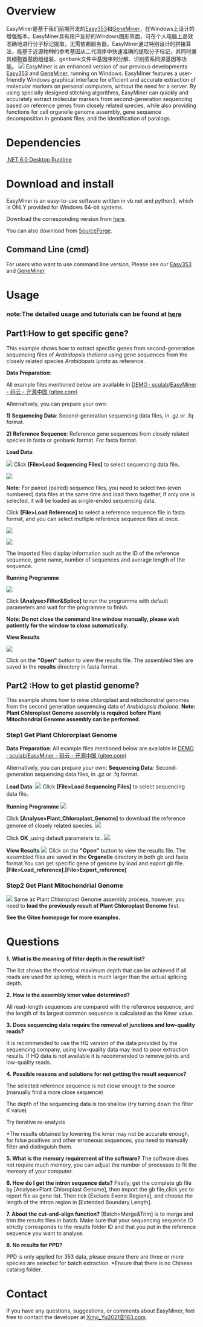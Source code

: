 
# Overview

EasyMiner是基于我们前期开发的[Easy353](https://github.com/plant720/Easy353)和[GeneMiner](https://github.com/sculab/GeneMiner)，在Windows上设计的增强版本。EasyMiner具有用户友好的Windows图形界面，可在个人电脑上高效准确地进行分子标记提取，无需依赖服务器。EasyMiner通过特别设计的拼接算法，能基于近源物种的参考基因从二代测序中快速准确的提取分子标记，并同时兼具细胞器基因组组装、genbank文件中基因序列分解、识别旁系同源基因等功能。
 ![](english_figs/main_page.jpg)
EasyMiner is an enhanced version of our previous developments [Easy353](https://github.com/plant720/Easy353) and [GeneMiner](https://github.com/sculab/GeneMiner), running on Windows. EasyMiner features a user-friendly Windows graphical interface for efficient and accurate extraction of molecular markers on personal computers, without the need for a server. By using specially designed stitching algorithms, EasyMiner can quickly and accurately extract molecular markers from second-generation sequencing based on reference genes from closely related species, while also providing functions for cell organelle genome assembly, gene sequence decomposition in genbank files, and  the identification of paralogs.
# Dependencies

[.NET 6.0 Desktop Runtime](https://dotnet.microsoft.com/zh-cn/download/dotnet/thank-you/runtime-desktop-6.0.21-windows-x64-installer)


# Download and install

EasyMiner is an easy-to-use software written in vb.net and python3, which is ONLY provided for Windows 64-bit systems.

Download the corresponding version from [here](http://life-bioinfo.tpddns.cn:8445/database/app/EasyMiner/).

You can also download from [SourceForge](https://sourceforge.net/projects/scueasyminer/).



## Command Line (cmd)

For users who want to use command line version, Please see our [Easy353](https://github.com/plant720/Easy353) and [GeneMiner](https://github.com/sculab/GeneMiner)

# Usage
### note:The detailed usage and tutorials can be found at [here](manual\ZH_CN\readmeall.pdf)


## Part1:How to get specific gene?
This example shows how to extract specific genes from second-generation sequencing files of *Arabidopsis thaliana* using gene sequences from the closely related species *Arabidopsis lyrata* as reference.

**Data Preparation**:

All example files mentioned below are available in
[DEMO · sculab/EasyMiner - 码云 - 开源中国 (gitee.com)](https://gitee.com/sculab/EasyMiner/tree/master/DEMO)

Alternatively, you can prepare your own:

**1) Sequencing Data**: Second-generation sequencing data files, in .gz or .fq format.

**2) Reference Sequence**: Reference gene sequences from closely related species in fasta or genbank format. For fasta format.
 

**Load Data**: 

![](english_figs/load_file.png)
Click **[File>Load Sequencing Files]** to select sequencing data file。

![](chinese_figs/示例测序输入.jpg)

**Note**: For paired (paired) sequence files, you need to select two (even numbered) data files at the same time and load them together, if only one is selected, it will be loaded as single-ended sequencing data.

Click **[File>Load Reference]** to select a reference sequence file in fasta format, and you can select multiple reference sequence files at once.

![](chinese_figs/示例参考序列.jpg)


 ![](chinese_figs/ref详细.jpg)

The imported files display information such as the ID of the reference sequence, gene name, number of sequences and average length of the sequence.



**Running Programme**

![](english_figs/analyse_ex.jpg)

Click **[Analyse>Filter&Splice]** to run the programme with default parameters and wait for the programme to finish.

**Note: Do not close the command line window manually, please wait patiently for the window to close automatically.** 

 

**View Results**

![](english_figs/find_results.jpg)

Click on the **"Open"** button to view the results file. The assembled files are saved in the **results** directory in fasta format.

## Part2 :How to get plastid genome?
This example shows how to mine chloroplast and mitochondrial genomes from the second generation sequencing data of *Arabidopsis thaliana*.
**Note: Plant Chloroplast Genome assembly is required before Plant Mitochondrial Genome assembly can be performed.** 

### Step1 Get Plant Chlororplast Genome
**Data Preparation**:
All example files mentioned below are available in
[DEMO · sculab/EasyMiner - 码云 - 开源中国 (gitee.com)](https://gitee.com/sculab/EasyMiner/tree/master/DEMO)

Alternatively, you can prepare your own:
**Sequencing Data**: Second-generation sequencing data files, in .gz or .fq format.


**Load Data**: 
![](english_figs/load_seq.jpg)
Click **[File>Load Sequencing Files]** to select sequencing data file。


**Running Programme**
![](english_figs/analyse.jpg)

Click **[Analyse>Plant_Chloroplast_Genome]** to download the reference genome of closely related species.
![](english_figs/download_genome.jpg)

Click **OK** ,using default parameters to .
![](english_figs/Novoplasty.jpg)

**View Results**
![](english_figs/find_results.jpg)
Click on the **"Open"** button to view the results file. The assembled files are saved in the **Organelle** directory in both gb and fasta format.You can get specific gene of genome by load and export gb file.**[File>Load_reference]**.**[File>Export_reference]**

### Step2 Get Plant Mitochondrial Genome
![](english_figs/mito.png)
Same  as Plant Chloroplast Genome assembly process, however, you need to **load the previously result of Plant Chloroplast Genome** first.

**See the Gitee homepage for more examples.**

# Questions
**1.** **What is the meaning of filter depth in the result list?**

The list shows the theoretical maximum depth that can be achieved if all reads are used for splicing, which is much larger than the actual splicing depth.

**2.** **How is the assembly kmer value determined?**

All read-length sequences are compared with the reference sequence, and the length of its largest common sequence is calculated as the Kmer value.

**3.** **Does sequencing data require the removal of junctions and low-quality reads?**

It is recommended to use the HQ version of the data provided by the sequencing company, using low-quality data may lead to poor extraction results. If HQ data is not available it is recommended to remove joints and low-quality reads.

**4.** **Possible reasons and solutions for not getting the result sequence?**

The selected reference sequence is not close enough to the source (manually find a more close sequence)

The depth of the sequencing data is too shallow (try turning down the filter K value)

Try iterative re-analysis

*The results obtained by lowering the kmer may not be accurate enough, for false positives and other erroneous sequences, you need to manually filter and distinguish them.

**5. What is the memory requirement of the software?**
The software does not require much memory, you can adjust the number of processes to fit the memory of your computer.

**6. How do I get the intron sequence data?**
Firstly, get the complete gb file by [Analyse>Plant Chloroplast Genome], then import the gb file,click yes to report file as gene list. Then tick [Exclude Exonic Regions], and choose the length of the intron region in [Extended Boundary Length].

**7. About the cut-and-align function?**
[Batch>Merge&Trim] is to merge and trim the results files in batch. Make sure that your sequencing sequence ID strictly corresponds to the results folder ID and that you put in the reference sequence you want to analyse.

**8. No results for PPD?**

PPD is only applied for 353 data, please ensure there are three or more species are selected for batch extraction.
*Ensure that there is no Chinese catalog folder.

# Contact
If you have any questions, suggestions, or comments about EasyMiner, feel free to contact the developer at Xinyi_Yu2021@163.com.




